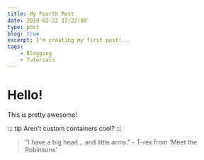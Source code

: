 ```yaml
---
title: My Fourth Post
date: 2019-02-22 17:22:00
type: post
blog: true
excerpt: I'm creating my first post!...
tags:
    - Blogging
    - Tutorials
---
```


# Hello!

This is pretty awesome!

::: tip
Aren't custom containers cool?
:::

> "I have a big head... and little arms." - T-rex from 'Meet the Robinsons'